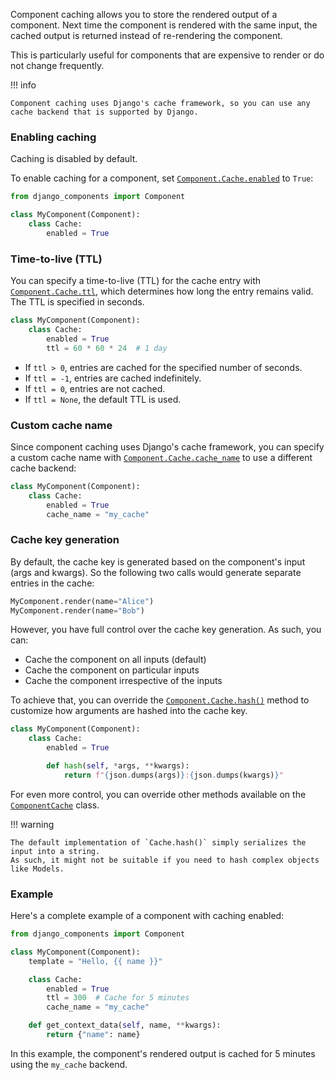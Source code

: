 Component caching allows you to store the rendered output of a component. Next time the component is rendered
with the same input, the cached output is returned instead of re-rendering the component.

This is particularly useful for components that are expensive to render or do not change frequently.

!!! info

    Component caching uses Django's cache framework, so you can use any cache backend that is supported by Django.

### Enabling caching

Caching is disabled by default.

To enable caching for a component, set [`Component.Cache.enabled`](../../reference/api.md#django_components.ComponentCache.enabled) to `True`:

```python
from django_components import Component

class MyComponent(Component):
    class Cache:
        enabled = True
```

### Time-to-live (TTL)

You can specify a time-to-live (TTL) for the cache entry with [`Component.Cache.ttl`](../../reference/api.md#django_components.ComponentCache.ttl), which determines how long the entry remains valid. The TTL is specified in seconds.

```python
class MyComponent(Component):
    class Cache:
        enabled = True
        ttl = 60 * 60 * 24  # 1 day
```

- If `ttl > 0`, entries are cached for the specified number of seconds.
- If `ttl = -1`, entries are cached indefinitely.
- If `ttl = 0`, entries are not cached.
- If `ttl = None`, the default TTL is used.

### Custom cache name

Since component caching uses Django's cache framework, you can specify a custom cache name with [`Component.Cache.cache_name`](../../reference/api.md#django_components.ComponentCache.cache_name) to use a different cache backend:

```python
class MyComponent(Component):
    class Cache:
        enabled = True
        cache_name = "my_cache"
```

### Cache key generation

By default, the cache key is generated based on the component's input (args and kwargs). So the following two calls would generate separate entries in the cache:

```py
MyComponent.render(name="Alice")
MyComponent.render(name="Bob")
```

However, you have full control over the cache key generation. As such, you can:

- Cache the component on all inputs (default)
- Cache the component on particular inputs
- Cache the component irrespective of the inputs

To achieve that, you can override
the [`Component.Cache.hash()`](../../reference/api.md#django_components.ComponentCache.hash)
method to customize how arguments are hashed into the cache key.

```python
class MyComponent(Component):
    class Cache:
        enabled = True

        def hash(self, *args, **kwargs):
            return f"{json.dumps(args)}:{json.dumps(kwargs)}"
```

For even more control, you can override other methods available on the [`ComponentCache`](../../reference/api.md#django_components.ComponentCache) class.

!!! warning

    The default implementation of `Cache.hash()` simply serializes the input into a string.
    As such, it might not be suitable if you need to hash complex objects like Models.

### Example

Here's a complete example of a component with caching enabled:

```python
from django_components import Component

class MyComponent(Component):
    template = "Hello, {{ name }}"

    class Cache:
        enabled = True
        ttl = 300  # Cache for 5 minutes
        cache_name = "my_cache"

    def get_context_data(self, name, **kwargs):
        return {"name": name}
```

In this example, the component's rendered output is cached for 5 minutes using the `my_cache` backend.
